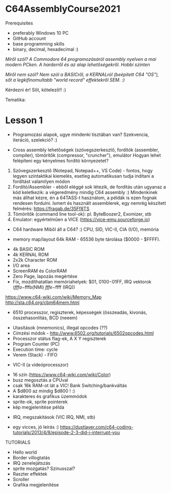 # C64AssemblyCourse2021

Prerequisites
- preferably Windows 10 PC
- GitHub account
- base programming skills
- binary, decimal, hexadecimal :) 

*Miről szól? A Commodore 64 programozásáról assembly nyelven a mai modern PCken. A harderről és az alap lehetőségekről. Hobbi szinten*

*Miről nem szól? Nem szól a BASICről, a KERNALról (beépített C64 "OS"), sőt a legkifinomultabb "world record" effektekről SEM. :)*

Kérdezni ér! Sőt, kötelező!! :) 

Tematika:

# Lesson 1
- Programozási alapok, ugye mindenki tisztában van? Szekvencia, iteráció, szelekció? :) 

- Cross assembly lehetőségek (szövegszerkesztő, fordítók (assembler, compiler), tömörítők (compressor, "cruncher"), emulátor
Hogyan lehet felépíteni egy kényelmes fordító környezetet?
1. Szövegszerkesztő (Notepad, Notepad++, VS Code) - fontos, hogy legyen szintaktikai kiemelés, esetleg automatikusan tudja indítani a fordítást valamilyen módon
2. Fordító/Assembler - ebből eléggé sok létezik, de fordítás után ugyanaz a kód keletkezik: a végeredmény mindig C64 assembly :) Mindenkinek más állhat kézre, én a 64TASS-t használom, a példák is ezen fognak rendesen fordulni. Ismert és használt assemblerek, egy nemrég készített felmérés: https://fragab.de/35Ff8TS
3. Tömörítők (command line tool-ok): pl. ByteBoozer2, Exomizer, stb
4. Emulator: egyértelműen a VICE (https://vice-emu.sourceforge.io)


- C64 hardware
Miből áll a C64? :)
CPU, SID, VIC-II, CIA (I/O), memória

- memory map/layout
64k RAM - 65536 byte tárolása ($0000 - $FFFF). 
+ 4k BASIC ROM
+ 4k KERNAL ROM
+ 2x2k Character ROM
+ I/O area
+ ScreenRAM és ColorRAM
+ Zero Page, lapozás megértése
+ Fix, mozdíthatatlan memóriahelyek: $01, $0100-$01FF, IRQ vektorok ($fffa-$fffb(NMI) $fffe-$ffff (IRQ))

https://www.c64-wiki.com/wiki/Memory_Map
http://sta.c64.org/cbm64mem.html 

- 6510 processzor, regiszterek, képességek (összeadás, kivonás, összehasonlítás, BCD (neeem)
+ Utasítások (mnemonics), illegal opcodes (??)
+ Címzési módok - http://www.6502.org/tutorials/6502opcodes.html
+ Processzor státus flag-ek, A X Y regiszterek
+ Program Counter (PC)
+ Execution time: cycle
+ Verem (Stack) - FIFO

- VIC-II (a videóprocesszor)
+ 16 szín (https://www.c64-wiki.com/wiki/Color)
+ busz megosztás a CPUval
+ csak 16k RAM-ot lát a VIC! Bank Switching/bankváltás
+ A $d800 az mindig $d800 ! :) 
+ karakteres és grafikus üzemmódok
+ sprite-ok, sprite pointerek
+ kép megjelenítése példa

- IRQ, megszakítások (VIC IRQ, NMI, stb)
+ egy vicces, jó leírás :) https://dustlayer.com/c64-coding-tutorials/2013/4/8/episode-2-3-did-i-interrupt-you


TUTORIALS
+ Hello world
+ Border villogtatás
+ IRQ zenelejátszás
+ sprite mozgatás? Szinusszal?
+ Raszter effektek
+ Scroller
+ Grafika megjelenítése

